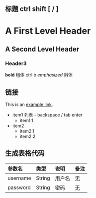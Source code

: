 ## 标题 ctrl shift [ / ]

A First Level Header
===
A Second Level Header
---
### Header3

**bold** 粗体 ctrl b
*emphasized* 斜体

## 链接
This is an [example link](www.baidu.com).

- item1 列表 - backspace / tab enter
  - item1.1
- item2
  - item2.1
  - item2.2

## 生成表格代码
| 参数名   | 类型   | 说明   | 备注 |
| :------- | :----- | :----- | :--- |
| username | String | 用户名 | 无   |
| password | String | 密码   | 无   |
